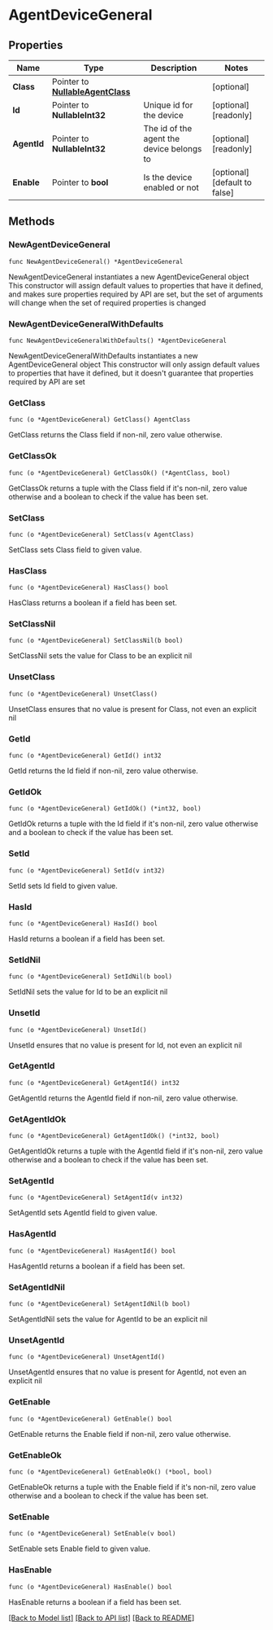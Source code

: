 # AgentDeviceGeneral

## Properties

Name | Type | Description | Notes
------------ | ------------- | ------------- | -------------
**Class** | Pointer to [**NullableAgentClass**](AgentClass.md) |  | [optional] 
**Id** | Pointer to **NullableInt32** | Unique id for the device | [optional] [readonly] 
**AgentId** | Pointer to **NullableInt32** | The id of the agent the device belongs to | [optional] [readonly] 
**Enable** | Pointer to **bool** | Is the device enabled or not | [optional] [default to false]

## Methods

### NewAgentDeviceGeneral

`func NewAgentDeviceGeneral() *AgentDeviceGeneral`

NewAgentDeviceGeneral instantiates a new AgentDeviceGeneral object
This constructor will assign default values to properties that have it defined,
and makes sure properties required by API are set, but the set of arguments
will change when the set of required properties is changed

### NewAgentDeviceGeneralWithDefaults

`func NewAgentDeviceGeneralWithDefaults() *AgentDeviceGeneral`

NewAgentDeviceGeneralWithDefaults instantiates a new AgentDeviceGeneral object
This constructor will only assign default values to properties that have it defined,
but it doesn't guarantee that properties required by API are set

### GetClass

`func (o *AgentDeviceGeneral) GetClass() AgentClass`

GetClass returns the Class field if non-nil, zero value otherwise.

### GetClassOk

`func (o *AgentDeviceGeneral) GetClassOk() (*AgentClass, bool)`

GetClassOk returns a tuple with the Class field if it's non-nil, zero value otherwise
and a boolean to check if the value has been set.

### SetClass

`func (o *AgentDeviceGeneral) SetClass(v AgentClass)`

SetClass sets Class field to given value.

### HasClass

`func (o *AgentDeviceGeneral) HasClass() bool`

HasClass returns a boolean if a field has been set.

### SetClassNil

`func (o *AgentDeviceGeneral) SetClassNil(b bool)`

 SetClassNil sets the value for Class to be an explicit nil

### UnsetClass
`func (o *AgentDeviceGeneral) UnsetClass()`

UnsetClass ensures that no value is present for Class, not even an explicit nil
### GetId

`func (o *AgentDeviceGeneral) GetId() int32`

GetId returns the Id field if non-nil, zero value otherwise.

### GetIdOk

`func (o *AgentDeviceGeneral) GetIdOk() (*int32, bool)`

GetIdOk returns a tuple with the Id field if it's non-nil, zero value otherwise
and a boolean to check if the value has been set.

### SetId

`func (o *AgentDeviceGeneral) SetId(v int32)`

SetId sets Id field to given value.

### HasId

`func (o *AgentDeviceGeneral) HasId() bool`

HasId returns a boolean if a field has been set.

### SetIdNil

`func (o *AgentDeviceGeneral) SetIdNil(b bool)`

 SetIdNil sets the value for Id to be an explicit nil

### UnsetId
`func (o *AgentDeviceGeneral) UnsetId()`

UnsetId ensures that no value is present for Id, not even an explicit nil
### GetAgentId

`func (o *AgentDeviceGeneral) GetAgentId() int32`

GetAgentId returns the AgentId field if non-nil, zero value otherwise.

### GetAgentIdOk

`func (o *AgentDeviceGeneral) GetAgentIdOk() (*int32, bool)`

GetAgentIdOk returns a tuple with the AgentId field if it's non-nil, zero value otherwise
and a boolean to check if the value has been set.

### SetAgentId

`func (o *AgentDeviceGeneral) SetAgentId(v int32)`

SetAgentId sets AgentId field to given value.

### HasAgentId

`func (o *AgentDeviceGeneral) HasAgentId() bool`

HasAgentId returns a boolean if a field has been set.

### SetAgentIdNil

`func (o *AgentDeviceGeneral) SetAgentIdNil(b bool)`

 SetAgentIdNil sets the value for AgentId to be an explicit nil

### UnsetAgentId
`func (o *AgentDeviceGeneral) UnsetAgentId()`

UnsetAgentId ensures that no value is present for AgentId, not even an explicit nil
### GetEnable

`func (o *AgentDeviceGeneral) GetEnable() bool`

GetEnable returns the Enable field if non-nil, zero value otherwise.

### GetEnableOk

`func (o *AgentDeviceGeneral) GetEnableOk() (*bool, bool)`

GetEnableOk returns a tuple with the Enable field if it's non-nil, zero value otherwise
and a boolean to check if the value has been set.

### SetEnable

`func (o *AgentDeviceGeneral) SetEnable(v bool)`

SetEnable sets Enable field to given value.

### HasEnable

`func (o *AgentDeviceGeneral) HasEnable() bool`

HasEnable returns a boolean if a field has been set.


[[Back to Model list]](../README.md#documentation-for-models) [[Back to API list]](../README.md#documentation-for-api-endpoints) [[Back to README]](../README.md)


